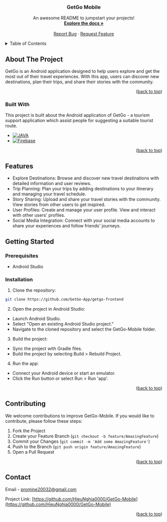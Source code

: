 <!-- Improved compatibility of back to top link: See: https://github.com/HieuNghia0000/GetGo-Mobile/pull/73 -->
<a id="readme-top"></a>
<!--
*** Thanks for checking out the Best-README-Template. If you have a suggestion
*** that would make this better, please fork the repo and create a pull request
*** or simply open an issue with the tag "enhancement".
*** Don't forget to give the project a star!
*** Thanks again! Now go create something AMAZING! :D
-->



<!-- PROJECT SHIELDS -->
<!--
*** I'm using markdown "reference style" links for readability.
*** Reference links are enclosed in brackets [ ] instead of parentheses ( ).
*** See the bottom of this document for the declaration of the reference variables
*** for contributors-url, forks-url, etc. This is an optional, concise syntax you may use.
*** https://www.markdownguide.org/basic-syntax/#reference-style-links
-->



<!-- PROJECT LOGO -->
<br />
<div align="center">
  <h3 align="center">GetGo Mobile</h3>

  <p align="center">
    An awesome README to jumpstart your projects!
    <br />
    <a href="https://github.com/HieuNghia0000/GetGo-Mobile"><strong>Explore the docs »</strong></a>
    <br />
    <br />
    <a href="https://github.com/HieuNghia0000/GetGo-Mobile/issues/new?labels=bug&template=bug-report---.md">Report Bug</a>
    ·
    <a href="https://github.com/HieuNghia0000/GetGo-Mobile/issues/new?labels=enhancement&template=feature-request---.md">Request Feature</a>
  </p>
</div>



<!-- TABLE OF CONTENTS -->
<details>
  <summary>Table of Contents</summary>
  <ol>
    <li>
      <a href="#about-the-project">About The Project</a>
      <ul>
        <li><a href="#built-with">Built With</a></li>
      </ul>
    </li>
    <li>
      <a href="#getting-started">Getting Started</a>
      <ul>
        <li><a href="#prerequisites">Prerequisites</a></li>
        <li><a href="#installation">Installation</a></li>
      </ul>
    </li>
    <li><a href="#contributing">Contributing</a></li>
    <li><a href="#license">License</a></li>
  </ol>
</details>



<!-- ABOUT THE PROJECT -->
## About The Project


GetGo is an Android application designed to help users explore and get the most out of their travel experiences. With this app, users can discover new destinations, plan their trips, and share their stories with the community.


<p align="right">(<a href="#readme-top">back to top</a>)</p>



### Built With

This project is built about the Android application of GetGo - a tourism support application which assist people for suggesting a suitable tourist route.

* [![JAVA][java-shield]][java-url]
* [![Firebase][firebase-shield]][firebase-url]

<p align="right">(<a href="#readme-top">back to top</a>)</p>

<!-- FEATURES -->
## Features

* Explore Destinations: Browse and discover new travel destinations with detailed information and user reviews.
* Trip Planning: Plan your trips by adding destinations to your itinerary and managing your travel schedule.
* Story Sharing: Upload and share your travel stories with the community. View stories from other users to get inspired.
* User Profiles: Create and manage your user profile. View and interact with other users' profiles.
* Social Media Integration: Connect with your social media accounts to share your experiences and follow friends' journeys.


<!-- GETTING STARTED -->
## Getting Started

### Prerequisites
* Android Studio

### Installation
1. Clone the repository:

```sh
git clone https://github.com/GetGo-App/getgo-frontend
```

2. Open the project in Android Studio:
* Launch Android Studio.
* Select "Open an existing Android Studio project."
* Navigate to the cloned repository and select the GetGo-Mobile folder.
  
3. Build the project:

* Sync the project with Gradle files.
* Build the project by selecting Build > Rebuild Project.

4. Run the app:

* Connect your Android device or start an emulator.
* Click the Run button or select Run > Run 'app'.

<p align="right">(<a href="#readme-top">back to top</a>)</p>


<!-- CONTRIBUTING -->
## Contributing

We welcome contributions to improve GetGo-Mobile. If you would like to contribute, please follow these steps:

1. Fork the Project
2. Create your Feature Branch (`git checkout -b feature/AmazingFeature`)
3. Commit your Changes (`git commit -m 'Add some AmazingFeature'`)
4. Push to the Branch (`git push origin feature/AmazingFeature`)
5. Open a Pull Request

<p align="right">(<a href="#readme-top">back to top</a>)</p>


<!-- CONTACT -->
## Contact

Email - promine20032@gmail.com

Project Link: [https://github.com/HieuNghia0000/GetGo-Mobile](https://github.com/HieuNghia0000/GetGo-Mobile)

<p align="right">(<a href="#readme-top">back to top</a>)</p>



<!-- MARKDOWN LINKS & IMAGES -->
<!-- https://www.markdownguide.org/basic-syntax/#reference-style-links -->
[contributors-shield]: https://img.shields.io/github/contributors/othneildrew/Best-README-Template.svg?style=for-the-badge
[contributors-url]: https://github.com/HieuNghia0000/GetGo-Mobile/graphs/contributors
[forks-shield]: https://img.shields.io/github/forks/othneildrew/Best-README-Template.svg?style=for-the-badge
[forks-url]: https://github.com/HieuNghia0000/GetGo-Mobile/network/members
[stars-shield]: https://img.shields.io/github/stars/othneildrew/Best-README-Template.svg?style=for-the-badge
[stars-url]: https://github.com/HieuNghia0000/GetGo-Mobile/stargazers
[issues-shield]: https://img.shields.io/github/issues/othneildrew/Best-README-Template.svg?style=for-the-badge
[issues-url]: https://github.com/HieuNghia0000/GetGo-Mobile/issues
[license-shield]: https://img.shields.io/github/license/othneildrew/Best-README-Template.svg?style=for-the-badge
[license-url]: https://github.com/HieuNghia0000/GetGo-Mobile/blob/master/LICENSE.txt

[java-shield]: https://img.shields.io/badge/Java-B8741C?style=for-the-badge&logoColor=white
[java-url]: https://www.java.com/en
[firebase-shield]: https://img.shields.io/badge/Firebase-DD2C00?style=for-the-badge&logo=firebase&logoColor=white
[firebase-url]: https://firebase.google.com

